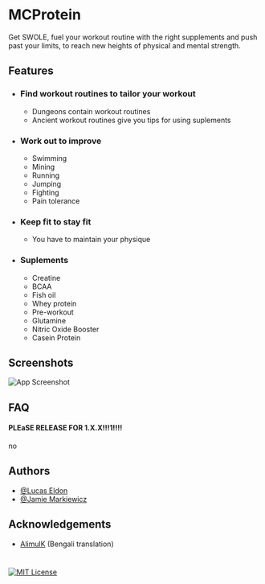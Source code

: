 # MCProtein

Get SWOLE, fuel your workout routine with the right supplements and push past your limits, to reach new heights of physical and mental strength.
## Features

- ### Find workout routines to tailor your workout
    - Dungeons contain workout routines
    - Ancient workout routines give you tips for using suplements
- ### Work out to improve
    - Swimming 
    - Mining
    - Running
    - Jumping
    - Fighting
    - Pain tolerance
- ### Keep fit to stay fit
    - You have to maintain your physique
- ### Suplements
    - Creatine
    - BCAA
    - Fish oil
    - Whey protein
    - Pre-workout
    - Glutamine
    - Nitric Oxide Booster
    - Casein Protein

## Screenshots

![App Screenshot](https://via.placeholder.com/468x300?text=App+Screenshot+Here)


## FAQ

#### PLEaSE RELEASE FOR 1.X.X!!!1!!!!

no
## Authors

- [@Lucas Eldon](https://www.github.com/woukie)
- [@Jamie Markiewicz](https://github.com/jmarkiewicz8822)

## Acknowledgements
 - [AlimulK](https://github.com/AlimulK) (Bengali translation)
#
[![MIT License](https://img.shields.io/badge/License-MIT-green.svg)](https://choosealicense.com/licenses/mit/)

